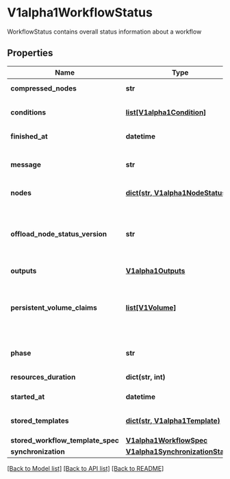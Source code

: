# V1alpha1WorkflowStatus

WorkflowStatus contains overall status information about a workflow
## Properties
Name | Type | Description | Notes
------------ | ------------- | ------------- | -------------
**compressed_nodes** | **str** | Compressed and base64 decoded Nodes map | [optional] 
**conditions** | [**list[V1alpha1Condition]**](V1alpha1Condition.md) | Conditions is a list of conditions the Workflow may have | [optional] 
**finished_at** | **datetime** | Time at which this workflow completed | [optional] 
**message** | **str** | A human readable message indicating details about why the workflow is in this condition. | [optional] 
**nodes** | [**dict(str, V1alpha1NodeStatus)**](V1alpha1NodeStatus.md) | Nodes is a mapping between a node ID and the node&#39;s status. | [optional] 
**offload_node_status_version** | **str** | Whether on not node status has been offloaded to a database. If exists, then Nodes and CompressedNodes will be empty. This will actually be populated with a hash of the offloaded data. | [optional] 
**outputs** | [**V1alpha1Outputs**](V1alpha1Outputs.md) |  | [optional] 
**persistent_volume_claims** | [**list[V1Volume]**](V1Volume.md) | PersistentVolumeClaims tracks all PVCs that were created as part of the io.argoproj.workflow.v1alpha1. The contents of this list are drained at the end of the workflow. | [optional] 
**phase** | **str** | Phase a simple, high-level summary of where the workflow is in its lifecycle. | [optional] 
**resources_duration** | **dict(str, int)** | ResourcesDuration is the total for the workflow | [optional] 
**started_at** | **datetime** | Time at which this workflow started | [optional] 
**stored_templates** | [**dict(str, V1alpha1Template)**](V1alpha1Template.md) | StoredTemplates is a mapping between a template ref and the node&#39;s status. | [optional] 
**stored_workflow_template_spec** | [**V1alpha1WorkflowSpec**](V1alpha1WorkflowSpec.md) |  | [optional] 
**synchronization** | [**V1alpha1SynchronizationStatus**](V1alpha1SynchronizationStatus.md) |  | [optional] 

[[Back to Model list]](../README.md#documentation-for-models) [[Back to API list]](../README.md#documentation-for-api-endpoints) [[Back to README]](../README.md)


